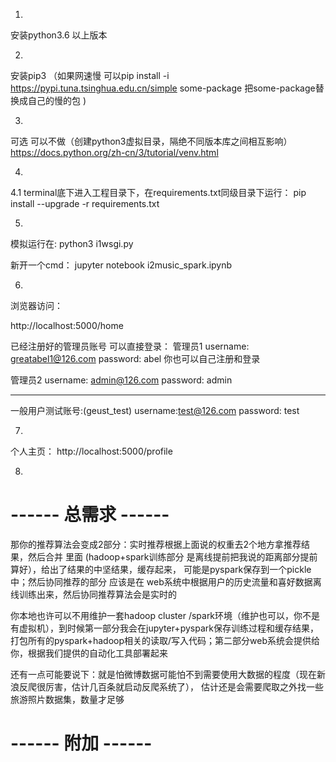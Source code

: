 1.
安装python3.6 以上版本

2. 
安装pip3 
（如果网速慢 可以pip install -i https://pypi.tuna.tsinghua.edu.cn/simple some-package  把some-package替换成自己的慢的包 )

3.
可选  可以不做（创建python3虚拟目录，隔绝不同版本库之间相互影响）
https://docs.python.org/zh-cn/3/tutorial/venv.html

4.
4.1
terminal底下进入工程目录下，在requirements.txt同级目录下运行：
pip install --upgrade -r requirements.txt

5.
模拟运行在:
python3 i1wsgi.py

新开一个cmd：
jupyter notebook i2music_spark.ipynb



6.
浏览器访问：

http://localhost:5000/home

已经注册好的管理员账号 可以直接登录：
管理员1
username: greatabel1@126.com
password: abel
你也可以自己注册和登录

管理员2
username: admin@126.com
password: admin

-------------------
一般用户测试账号:(geust_test)
username:test@126.com
password: test

7.
个人主页： http://localhost:5000/profile



8.






# ------ 总需求 ------

那你的推荐算法会变成2部分：实时推荐根据上面说的权重去2个地方拿推荐结果，然后合并
里面 (hadoop+spark训练部分 是离线提前把我说的距离部分提前算好），给出了结果的中坚结果，缓存起来，
可能是pyspark保存到一个pickle中；然后协同推荐的部分 应该是在 web系统中根据用户的历史流量和喜好数据离线训练出来，然后协同推荐算法会是实时的

你本地也许可以不用维护一套hadoop cluster /spark环境（维护也可以，你不是有虚拟机），到时候第一部分我会在jupyter+pyspark保存训练过程和缓存结果，打包所有的pyspark+hadoop相关的读取/写入代码；第二部分web系统会提供给你，根据我们提供的自动化工具部署起来

还有一点可能要说下：就是怕微博数据可能怕不到需要使用大数据的程度（现在新浪反爬很厉害，估计几百条就启动反爬系统了），
估计还是会需要爬取之外找一些旅游照片数据集，数量才足够

# ------ 附加 ------

